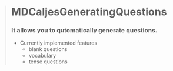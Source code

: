> # MDCaljesGeneratingQuestions
>
> ### __It allows you to qutomatically generate questions.__
> 
> * Currently implemented features 
>   - blank questions
>   - vocabulary
>   - tense questions